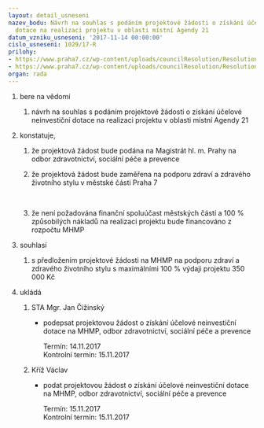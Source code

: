```yaml
---
layout: detail_usneseni
nazev_bodu: Návrh na souhlas s podáním projektové žádosti o získání účelové neinvestiční
  dotace na realizaci projektu v oblasti místní Agendy 21
datum_vzniku_usneseni: '2017-11-14 00:00:00'
cislo_usneseni: 1029/17-R
prilohy:
- https://www.praha7.cz/wp-content/uploads/councilResolution/Resolutions/29474/export/Duvodova_zprava~268419.docx
- https://www.praha7.cz/wp-content/uploads/councilResolution/Resolutions/29474/export/export~294875.pdf
organ: rada
---
```

<ol id="urzList" class="urzList_view"><li id="" class="urzClass1"><span name="1">bere na vědomí</span><ol class="urzOlClass"><li style="text-align: left;" id="" class="urzClass2"><span><p>návrh na souhlas s podáním projektové žádosti o získání účelové neinvestiční dotace na realizaci projektu v oblasti místní Agendy 21</p></span></li></ol></li><li id="" class="urzClass1"><span name="50">konstatuje,</span><ol class="urzOlClass"><li style="text-align: left;" id="" class="urzClass2"><span><p>že projektová žádost bude podána na Magistrát hl. m. Prahy na odbor zdravotnictví, sociální péče a prevence</p></span></li><li style="text-align: left;" id="" class="urzClass2"><span><p>že projektová žádost bude zaměřena na podporu zdraví a zdravého životního stylu v městské části Praha 7</p><p><br></p></span></li><li class="urzClass2" id="" style="text-align: left;"><span><p>že není požadována finanční spoluúčast městských částí a 100 % způsobilých nákladů na realizaci projektu bude financováno z rozpočtu MHMP</p></span></li></ol></li><li id="" class="urzClass1"><span name="26">souhlasí</span><ol class="urzOlClass" id=""><li style="text-align: left;" id="" class="urzClass2"><span><p>s předložením projektové žádosti na MHMP na podporu zdraví a zdravého životního stylu s maximálními 100 % výdaji projektu 350 000 Kč</p></span></li></ol></li><li class="urzClass1" id="urzUkoly"><span name="1">ukládá</span><ol class="urzOlClass"><li class="urzClass2"><span><p>STA Mgr. Jan Čižinský</p></span><ul class="urzUlClass"><li class="urzClass3"><span><p>podepsat projektovou žádost o získání účelové neinvestiční dotace na MHMP, odbor zdravotnictví, sociální péče a prevence</p></span><span class="urzUkolTermin">  Termín:&nbsp;14.11.2017</span><div class="urzUkolTermin">  Kontrolní termín:&nbsp;15.11.2017</div></li></ul></li><li class="urzClass2"><span><p>Kříž Václav</p></span><ul class="urzUlClass"><li class="urzClass3"><span><p>podat projektovou žádost o získání účelové neinvestiční dotace na MHMP, odbor zdravotnictví, sociální péče a prevence</p></span><span class="urzUkolTermin">  Termín:&nbsp;15.11.2017</span><div class="urzUkolTermin">  Kontrolní termín:&nbsp;15.11.2017</div></li></ul></li></ol></li></ol>
